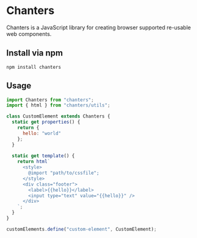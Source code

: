 # Chanters

Chanters is a JavaScript library for creating browser supported re-usable web components.

## Install via npm

    npm install chanters
    
## Usage

```jsx
import Chanters from "chanters";
import { html } from "chanters/utils";

class CustomElement extends Chanters {
  static get properties() {
    return {
      hello: "world"
    };
  }
  
  static get template() {
    return html`
      <style>
        @import "path/to/cssfile";
      </style>
      <div class="footer">
        <label>{{hello}}</label>
        <input type="text" value="{{hello}}" />
      </div>
    `;
  }
}

customElements.define("custom-element", CustomElement);
